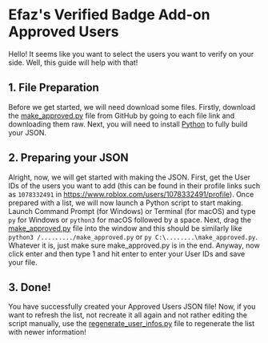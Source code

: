 # Efaz's Verified Badge Add-on Approved Users
Hello! It seems like you want to select the users you want to verify on your side. Well, this guide will help with that!

## 1. File Preparation
Before we get started, we will need download some files. Firstly, download the [make_approved.py](https://github.com/EfazDev/efazdev-cdn/blob/main/cdn/extensions/dev.efaz.verified_badge_add_on/resources/make_approved.py) file from GitHub by going to each file link and downloading them raw. Next, you will need to install [Python](https://www.python.org/downloads/) to fully build your JSON.

## 2. Preparing your JSON
Alright, now, we will get started with making the JSON. First, get the User IDs of the users you want to add (this can be found in their profile links such as `1078332491` in https://www.roblox.com/users/1078332491/profile). Once prepared with a list, we will now launch a Python script to start making. Launch Command Prompt (for Windows) or Terminal (for macOS) and type `py` for Windows or `python3` for macOS followed by a space. Next, drag the [make_approved.py](https://github.com/EfazDev/efazdev-cdn/blob/main/cdn/extensions/dev.efaz.verified_badge_add_on/resources/make_approved.py) file into the window and this should be similarly like `python3 /........./make_approved.py` or `py C:\........\make_approved.py`. Whatever it is, just make sure make_approved.py is in the end. Anyway, now click enter and then type 1 and hit enter to enter your User IDs and save your file.

## 3. Done!
You have successfully created your Approved Users JSON file! Now, if you want to refresh the list, not recreate it all again and not rather editing the script manually, use the [regenerate_user_infos.py](https://github.com/EfazDev/efazdev-cdn/blob/main/cdn/extensions/dev.efaz.verified_badge_add_on/resources/regenerate_user_infos.py) file to regenerate the list with newer information!